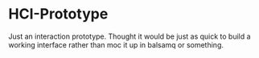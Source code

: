# HCI-Prototype
Just an interaction prototype. Thought it would be just as quick to build a working interface rather than moc it up in balsamq or something.
